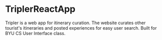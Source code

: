 # TriplerReactApp
Tripler is a web app for itinerary curation. The website curates other tourist's itineraries and posted experiences for easy user search.
Built for BYU CS User Interface class.
